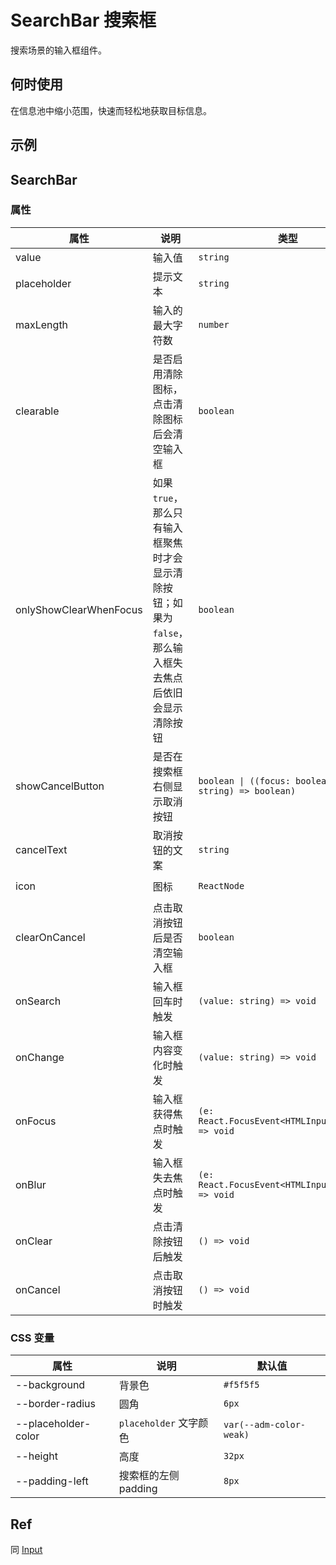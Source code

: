 # SearchBar 搜索框

搜索场景的输入框组件。

## 何时使用

在信息池中缩小范围，快速而轻松地获取目标信息。

## 示例

<code src="./demos/demo1.tsx"></code>

<code src="./demos/demo2.tsx"></code>

## SearchBar

### 属性

| 属性                   | 说明                                                                                                      | 类型                                                      | 默认值              |
| ---------------------- | --------------------------------------------------------------------------------------------------------- | --------------------------------------------------------- | ------------------- |
| value                  | 输入值                                                                                                    | `string`                                                  | -                   |
| placeholder            | 提示文本                                                                                                  | `string`                                                  | -                   |
| maxLength              | 输入的最大字符数                                                                                          | `number`                                                  | -                   |
| clearable              | 是否启用清除图标，点击清除图标后会清空输入框                                                              | `boolean`                                                 | `true`              |
| onlyShowClearWhenFocus | 如果 `true`，那么只有输入框聚焦时才会显示清除按钮；如果为 `false`，那么输入框失去焦点后依旧会显示清除按钮 | `boolean`                                                 | `false`             |
| showCancelButton       | 是否在搜索框右侧显示取消按钮                                                                              | `boolean \| ((focus: boolean, value: string) => boolean)` | `false`             |
| cancelText             | 取消按钮的文案                                                                                            | `string`                                                  | `'取消'`            |
| icon                   | 图标                                                                                                      | `ReactNode`                                               | `<SearchOutline />` |
| clearOnCancel          | 点击取消按钮后是否清空输入框                                                                              | `boolean`                                                 | `true`              |
| onSearch               | 输入框回车时触发                                                                                          | `(value: string) => void`                                 | -                   |
| onChange               | 输入框内容变化时触发                                                                                      | `(value: string) => void`                                 | -                   |
| onFocus                | 输入框获得焦点时触发                                                                                      | `(e: React.FocusEvent<HTMLInputElement>) => void`         | -                   |
| onBlur                 | 输入框失去焦点时触发                                                                                      | `(e: React.FocusEvent<HTMLInputElement>) => void`         | -                   |
| onClear                | 点击清除按钮后触发                                                                                        | `() => void`                                              | -                   |
| onCancel               | 点击取消按钮时触发                                                                                        | `() => void`                                              | -                   |

### CSS 变量

| 属性                | 说明                   | 默认值                  |
| ------------------- | ---------------------- | ----------------------- |
| --background        | 背景色                 | `#f5f5f5`               |
| --border-radius     | 圆角                   | `6px`                   |
| --placeholder-color | `placeholder` 文字颜色 | `var(--adm-color-weak)` |
| --height            | 高度                   | `32px`                  |
| --padding-left      | 搜索框的左侧 padding   | `8px`                   |

## Ref

同 [Input](./input)
